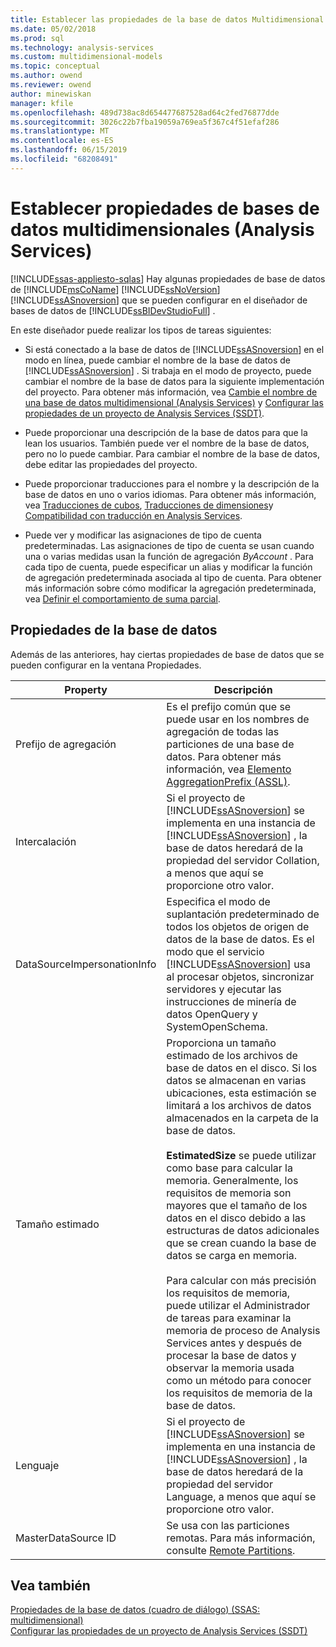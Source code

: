 ```yaml
---
title: Establecer las propiedades de la base de datos Multidimensional (Analysis Services) | Microsoft Docs
ms.date: 05/02/2018
ms.prod: sql
ms.technology: analysis-services
ms.custom: multidimensional-models
ms.topic: conceptual
ms.author: owend
ms.reviewer: owend
author: minewiskan
manager: kfile
ms.openlocfilehash: 489d738ac8d654477687528ad64c2fed76877dde
ms.sourcegitcommit: 3026c22b7fba19059a769ea5f367c4f51efaf286
ms.translationtype: MT
ms.contentlocale: es-ES
ms.lasthandoff: 06/15/2019
ms.locfileid: "68208491"
---
```

# <a name="set-multidimensional-database-properties-analysis-services"></a>Establecer propiedades de bases de datos multidimensionales (Analysis Services)
[!INCLUDE[ssas-appliesto-sqlas](../../includes/ssas-appliesto-sqlas.md)]
  Hay algunas propiedades de base de datos de [!INCLUDE[msCoName](../../includes/msconame-md.md)] [!INCLUDE[ssNoVersion](../../includes/ssnoversion-md.md)] [!INCLUDE[ssASnoversion](../../includes/ssasnoversion-md.md)] que se pueden configurar en el diseñador de bases de datos de [!INCLUDE[ssBIDevStudioFull](../../includes/ssbidevstudiofull-md.md)] .  
  
 En este diseñador puede realizar los tipos de tareas siguientes:  
  
-   Si está conectado a la base de datos de [!INCLUDE[ssASnoversion](../../includes/ssasnoversion-md.md)] en el modo en línea, puede cambiar el nombre de la base de datos de [!INCLUDE[ssASnoversion](../../includes/ssasnoversion-md.md)] . Si trabaja en el modo de proyecto, puede cambiar el nombre de la base de datos para la siguiente implementación del proyecto. Para obtener más información, vea [Cambie el nombre de una base de datos multidimensional &#40;Analysis Services&#41;](../../analysis-services/multidimensional-models/rename-a-multidimensional-database-analysis-services.md) y [Configurar las propiedades de un proyecto de Analysis Services &#40;SSDT&#41;](../../analysis-services/multidimensional-models/configure-analysis-services-project-properties-ssdt.md).  
  
-   Puede proporcionar una descripción de la base de datos para que la lean los usuarios. También puede ver el nombre de la base de datos, pero no lo puede cambiar. Para cambiar el nombre de la base de datos, debe editar las propiedades del proyecto.  
  
-   Puede proporcionar traducciones para el nombre y la descripción de la base de datos en uno o varios idiomas. Para obtener más información, vea [Traducciones de cubos](../../analysis-services/multidimensional-models-olap-logical-cube-objects/cube-translations.md), [Traducciones de dimensiones](../../analysis-services/multidimensional-models-olap-logical-dimension-objects/dimension-translations.md)y [Compatibilidad con traducción en Analysis Services](../../analysis-services/translation-support-in-analysis-services.md).  
  
-   Puede ver y modificar las asignaciones de tipo de cuenta predeterminadas. Las asignaciones de tipo de cuenta se usan cuando una o varias medidas usan la función de agregación *ByAccount* . Para cada tipo de cuenta, puede especificar un alias y modificar la función de agregación predeterminada asociada al tipo de cuenta. Para obtener más información sobre cómo modificar la agregación predeterminada, vea [Definir el comportamiento de suma parcial](../../analysis-services/multidimensional-models/define-semiadditive-behavior.md).  
  
## <a name="database-properties"></a>Propiedades de la base de datos  
 Además de las anteriores, hay ciertas propiedades de base de datos que se pueden configurar en la ventana Propiedades.  
  
|Property|Descripción|  
|--------------|-----------------|  
|Prefijo de agregación|Es el prefijo común que se puede usar en los nombres de agregación de todas las particiones de una base de datos. Para obtener más información, vea [Elemento AggregationPrefix &#40;ASSL&#41;](https://docs.microsoft.com/bi-reference/assl/properties/aggregationprefix-element-assl).|  
|Intercalación|Si el proyecto de [!INCLUDE[ssASnoversion](../../includes/ssasnoversion-md.md)] se implementa en una instancia de [!INCLUDE[ssASnoversion](../../includes/ssasnoversion-md.md)] , la base de datos heredará de la propiedad del servidor Collation, a menos que aquí se proporcione otro valor.|  
|DataSourceImpersonationInfo|Especifica el modo de suplantación predeterminado de todos los objetos de origen de datos de la base de datos. Es el modo que el servicio [!INCLUDE[ssASnoversion](../../includes/ssasnoversion-md.md)] usa al procesar objetos, sincronizar servidores y ejecutar las instrucciones de minería de datos OpenQuery y SystemOpenSchema.|  
|Tamaño estimado|Proporciona un tamaño estimado de los archivos de base de datos en el disco. Si los datos se almacenan en varias ubicaciones, esta estimación se limitará a los archivos de datos almacenados en la carpeta de la base de datos.<br /><br /> **EstimatedSize** se puede utilizar como base para calcular la memoria. Generalmente, los requisitos de memoria son mayores que el tamaño de los datos en el disco debido a las estructuras de datos adicionales que se crean cuando la base de datos se carga en memoria.<br /><br /> Para calcular con más precisión los requisitos de memoria, puede utilizar el Administrador de tareas para examinar la memoria de proceso de Analysis Services antes y después de procesar la base de datos y observar la memoria usada como un método para conocer los requisitos de memoria de la base de datos.|  
|Lenguaje|Si el proyecto de [!INCLUDE[ssASnoversion](../../includes/ssasnoversion-md.md)] se implementa en una instancia de [!INCLUDE[ssASnoversion](../../includes/ssasnoversion-md.md)] , la base de datos heredará de la propiedad del servidor Language, a menos que aquí se proporcione otro valor.|  
|MasterDataSource ID|Se usa con las particiones remotas. Para más información, consulte [Remote Partitions](../../analysis-services/multidimensional-models-olap-logical-cube-objects/partitions-remote-partitions.md).|  
  
## <a name="see-also"></a>Vea también  
 [Propiedades de la base de datos (cuadro de diálogo) &#40;SSAS: multidimensional&#41;](http://msdn.microsoft.com/library/70f000b7-917f-4699-b142-7a0d13ff767c)   
 [Configurar las propiedades de un proyecto de Analysis Services &#40;SSDT&#41;](../../analysis-services/multidimensional-models/configure-analysis-services-project-properties-ssdt.md)  
  
  
